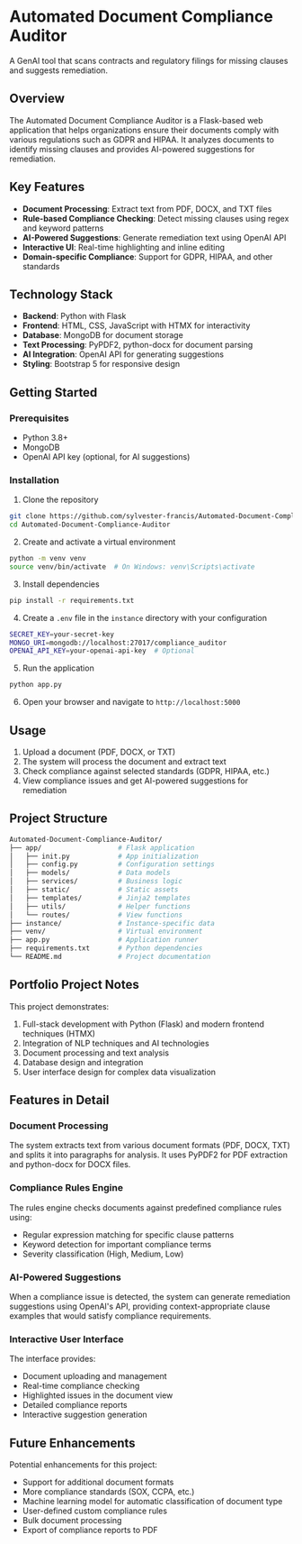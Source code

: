 # Automated Document Compliance Auditor

A GenAI tool that scans contracts and regulatory filings for missing clauses and suggests remediation.

## Overview

The Automated Document Compliance Auditor is a Flask-based web application that helps organizations ensure their documents comply with various regulations such as GDPR and HIPAA. It analyzes documents to identify missing clauses and provides AI-powered suggestions for remediation.

## Key Features

- **Document Processing**: Extract text from PDF, DOCX, and TXT files
- **Rule-based Compliance Checking**: Detect missing clauses using regex and keyword patterns
- **AI-Powered Suggestions**: Generate remediation text using OpenAI API
- **Interactive UI**: Real-time highlighting and inline editing
- **Domain-specific Compliance**: Support for GDPR, HIPAA, and other standards

## Technology Stack

- **Backend**: Python with Flask
- **Frontend**: HTML, CSS, JavaScript with HTMX for interactivity
- **Database**: MongoDB for document storage
- **Text Processing**: PyPDF2, python-docx for document parsing
- **AI Integration**: OpenAI API for generating suggestions
- **Styling**: Bootstrap 5 for responsive design

## Getting Started

### Prerequisites

- Python 3.8+
- MongoDB
- OpenAI API key (optional, for AI suggestions)

### Installation

1. Clone the repository

```bash
git clone https://github.com/sylvester-francis/Automated-Document-Compliance-Auditor.git
cd Automated-Document-Compliance-Auditor
```
2. Create and activate a virtual environment
```bash
python -m venv venv
source venv/bin/activate  # On Windows: venv\Scripts\activate
```
3. Install dependencies
```bash
pip install -r requirements.txt
```
4. Create a `.env` file in the `instance` directory with your configuration
```bash
SECRET_KEY=your-secret-key
MONGO_URI=mongodb://localhost:27017/compliance_auditor
OPENAI_API_KEY=your-openai-api-key  # Optional
```
5. Run the application
```bash
python app.py
```
6. Open your browser and navigate to `http://localhost:5000`

## Usage

1. Upload a document (PDF, DOCX, or TXT)
2. The system will process the document and extract text
3. Check compliance against selected standards (GDPR, HIPAA, etc.)
4. View compliance issues and get AI-powered suggestions for remediation

## Project Structure
```bash
Automated-Document-Compliance-Auditor/
├── app/                   # Flask application
│   ├── init.py            # App initialization
│   ├── config.py          # Configuration settings
│   ├── models/            # Data models
│   ├── services/          # Business logic
│   ├── static/            # Static assets
│   ├── templates/         # Jinja2 templates
│   ├── utils/             # Helper functions
│   └── routes/            # View functions
├── instance/              # Instance-specific data
├── venv/                  # Virtual environment
├── app.py                 # Application runner
├── requirements.txt       # Python dependencies
└── README.md              # Project documentation
```

## Portfolio Project Notes

This project demonstrates:

1. Full-stack development with Python (Flask) and modern frontend techniques (HTMX)
2. Integration of NLP techniques and AI technologies
3. Document processing and text analysis
4. Database design and integration
5. User interface design for complex data visualization

## Features in Detail

### Document Processing
The system extracts text from various document formats (PDF, DOCX, TXT) and splits it into paragraphs for analysis. It uses PyPDF2 for PDF extraction and python-docx for DOCX files.

### Compliance Rules Engine
The rules engine checks documents against predefined compliance rules using:
- Regular expression matching for specific clause patterns
- Keyword detection for important compliance terms
- Severity classification (High, Medium, Low)

### AI-Powered Suggestions
When a compliance issue is detected, the system can generate remediation suggestions using OpenAI's API, providing context-appropriate clause examples that would satisfy compliance requirements.

### Interactive User Interface
The interface provides:
- Document uploading and management
- Real-time compliance checking
- Highlighted issues in the document view
- Detailed compliance reports
- Interactive suggestion generation

## Future Enhancements

Potential enhancements for this project:
- Support for additional document formats
- More compliance standards (SOX, CCPA, etc.)
- Machine learning model for automatic classification of document type
- User-defined custom compliance rules
- Bulk document processing
- Export of compliance reports to PDF
